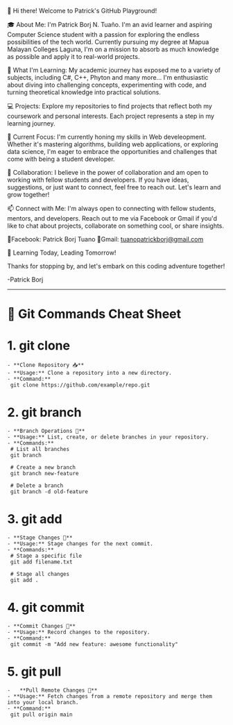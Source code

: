 👋 Hi there! Welcome to Patrick's GitHub Playground!

🎓 About Me:
I'm Patrick Borj N. Tuaño. I'm an avid learner and aspiring Computer Science student with a passion for exploring the endless possibilities of the tech world. Currently pursuing my degree at Mapua Malayan Colleges Laguna, I'm on a mission to absorb as much knowledge as possible and apply it to real-world projects.

🚀 What I'm Learning:
My academic journey has exposed me to a variety of subjects, including C#, C++, Phyton and many more... I'm enthusiastic about diving into challenging concepts, experimenting with code, and turning theoretical knowledge into practical solutions.

💻 Projects:
Explore my repositories to find projects that reflect both my coursework and personal interests. Each project represents a step in my learning journey.

🌱 Current Focus:
I'm currently honing my skills in Web develeopment. Whether it's mastering algorithms, building web applications, or exploring data science, I'm eager to embrace the opportunities and challenges that come with being a student developer.

🤝 Collaboration:
I believe in the power of collaboration and am open to working with fellow students and developers. If you have ideas, suggestions, or just want to connect, feel free to reach out. Let's learn and grow together!

📫 Connect with Me:
I'm always open to connecting with fellow students, mentors, and developers. Reach out to me via Facebook or Gmail if you'd like to chat about projects, collaborate on something cool, or share insights.

🔔Facebook: Patrick Borj Tuano
🔔Gmail: tuanopatrickborj@gmail.com

🌟 Learning Today, Leading Tomorrow!

Thanks for stopping by, and let's embark on this coding adventure together!

-Patrick Borj




---------------------------------------------------------------------------------------------------------------------------------------------------------------------------------------
# 🚀 Git Commands Cheat Sheet

# 1. git clone 
    - **Clone Repository 📥**
    - **Usage:** Clone a repository into a new directory.
    - **Command:**
     git clone https://github.com/example/repo.git

# 2.  git branch
    - **Branch Operations 🌿**
    - **Usage:** List, create, or delete branches in your repository.
    - **Commands:**
     # List all branches
     git branch

     # Create a new branch
     git branch new-feature

     # Delete a branch
     git branch -d old-feature

# 3. git add
    - **Stage Changes 🔄**
    - **Usage:** Stage changes for the next commit.
    - **Commands:**
     # Stage a specific file
     git add filename.txt

     # Stage all changes
     git add .

# 4. git commit 
    - **Commit Changes 📝**
    - **Usage:** Record changes to the repository.
    - **Command:**
     git commit -m "Add new feature: awesome functionality"

# 5. git pull
    -   **Pull Remote Changes 🔄**
    - **Usage:** Fetch changes from a remote repository and merge them into your local branch.
    - **Command:**
     git pull origin main